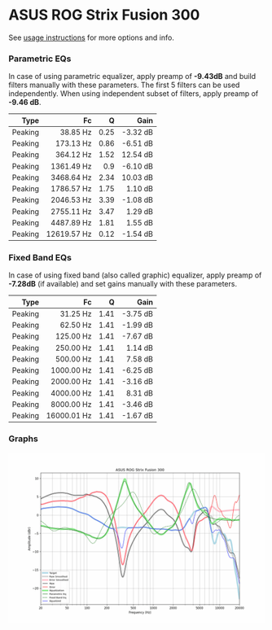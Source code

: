# ASUS ROG Strix Fusion 300
See [usage instructions](https://github.com/jaakkopasanen/AutoEq#usage) for more options and info.

### Parametric EQs
In case of using parametric equalizer, apply preamp of **-9.43dB** and build filters manually
with these parameters. The first 5 filters can be used independently.
When using independent subset of filters, apply preamp of **-9.46 dB**.

| Type    | Fc          |    Q | Gain     |
|--------:|------------:|-----:|---------:|
| Peaking | 38.85 Hz    | 0.25 | -3.32 dB |
| Peaking | 173.13 Hz   | 0.86 | -6.51 dB |
| Peaking | 364.12 Hz   | 1.52 | 12.54 dB |
| Peaking | 1361.49 Hz  | 0.9  | -6.10 dB |
| Peaking | 3468.64 Hz  | 2.34 | 10.03 dB |
| Peaking | 1786.57 Hz  | 1.75 | 1.10 dB  |
| Peaking | 2046.53 Hz  | 3.39 | -1.08 dB |
| Peaking | 2755.11 Hz  | 3.47 | 1.29 dB  |
| Peaking | 4487.89 Hz  | 1.81 | 1.55 dB  |
| Peaking | 12619.57 Hz | 0.12 | -1.54 dB |

### Fixed Band EQs
In case of using fixed band (also called graphic) equalizer, apply preamp of **-7.28dB**
(if available) and set gains manually with these parameters.

| Type    | Fc          |    Q | Gain     |
|--------:|------------:|-----:|---------:|
| Peaking | 31.25 Hz    | 1.41 | -3.75 dB |
| Peaking | 62.50 Hz    | 1.41 | -1.99 dB |
| Peaking | 125.00 Hz   | 1.41 | -7.67 dB |
| Peaking | 250.00 Hz   | 1.41 | 1.14 dB  |
| Peaking | 500.00 Hz   | 1.41 | 7.58 dB  |
| Peaking | 1000.00 Hz  | 1.41 | -6.25 dB |
| Peaking | 2000.00 Hz  | 1.41 | -3.16 dB |
| Peaking | 4000.00 Hz  | 1.41 | 8.31 dB  |
| Peaking | 8000.00 Hz  | 1.41 | -3.46 dB |
| Peaking | 16000.01 Hz | 1.41 | -1.67 dB |

### Graphs
![](./ASUS%20ROG%20Strix%20Fusion%20300.png)